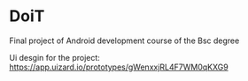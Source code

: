# DoiT

Final project of Android development course of the Bsc degree

Ui desgin for the project:
https://app.uizard.io/prototypes/gWenxxjRL4F7WM0qKXG9
